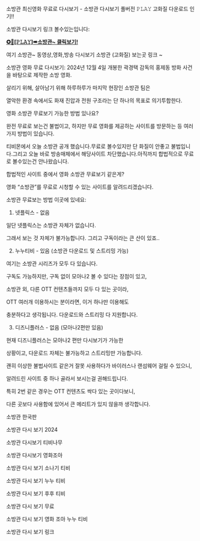 소방관 최신영화 무료로 다시보기 - 소방관 다시보기 풀버전 𝙿𝙻𝙰𝚈 고화질 다운로드 인기!!

소방관 다시보기 링크 볼수있는입니다:

**[✪🔗\[𝙿𝙻𝙰𝚈\]➠소방관~ 클릭보기!](https://bit.ly/3CT3e4s)**

여기 소방관~ 동영상,영화,방송 다시보기 소방관 (고화질) 보는곳 링크 ~


소방관 영화 무료 다시보기: 2024년 12월 4일 개봉한 곽경택 감독의 홍제동 방화 사건을 바탕으로 제작한 소방 영화.

살리기 위해, 살아남기 위해 하루하루가 마지막 현장인 소방관 팀은

열악한 환경 속에서도 화재 진압과 전원 구조라는 단 하나의 목표로 의기투합한다.


영화 소방관 무료보기 가능한 방법 있나요?

완전 무료로 보는건 불법이고, 하지만 무료 영화를 제공하는 사이트를 방문하는 등 여러 가지 방법이 있습니다.

티비몬에서 오늘 소방관 공개 했습니다.무료로 볼수있지만 단 화질이 안좋고 불법입니다.그리고 오늘 바로 방송매체에서 해당사이트 차단했습니다.아직까지 합법적으로 무료로 볼수있는건 안나왔습니다.


합법적인 사이트 중에서 영화 소방관 무료보기 같은게?

영화 “소방관”를 무료로 시청할 수 있는 사이트를 알려드리겠습니다.

소방관 무료보는 방법 이곳에 있네요:

1. 넷플릭스 - 없음

일단 넷플릭스는 소방관 자체가 없습니다.

그래서 보는 것 자체가 불가능합니다. 그리고 구독이라는 큰 산이 있죠..

2. 누누티비 - 있음 (소방관 다운로드 및 스트리밍 가능)

여기는 소방관 시리즈가 모두 다 있습니다.

구독도 가능하지만, 구독 없이 모아나2 볼 수 있다는 장점이 있고,

소방관 외, 다른 OTT 컨텐츠들까지 모두 다 있는 곳이라,

OTT 여러개 이용하시는 분이라면, 이거 하나만 이용해도

충분하다고 생각됩니다. 다운로드와 스트리밍 다 지원합니다.

3. 디즈니플러스 - 없음 (모아나2편만 있음)

현재 디즈니플러스는 모아나2 편만 다시보기가 가능한

상황이고, 다운로드 자체는 불가능하고 스트리밍만 가능합니다.


괜히 이상한 불법사이트 같은거 잘못 사용하다가 바이러스나 랜섬웨어 걸릴 수 있으니,

알려드린 사이트 중 하나 골라서 보시는걸 권해드립니다.

특히 2번 같은 경우는 OTT 컨텐츠도 싹다 있는 곳이다보니,

다른 곳보다 사용함에 있어서 큰 메리트가 있지 않을까 생각합니다.


소방관 한국판

소방관 다시 보기 2024

소방관 다시보기 티비나무

소방관 다시보기 영화조아

소방관 다시 보기 소나기 티비

소방관 다시 보기 누누 티비

소방관 다시 보기 후후 티비

소방관 다시 보기 무료

소방관 다시 보기 영화 조아 누누 티비

소방관 다시 보기 링크
